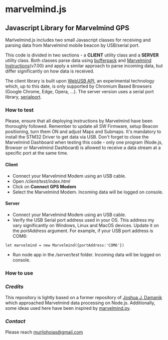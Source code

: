 # marvelmind.js

## Javascript Library for Marvelmind GPS

Marlvelmind.js includes two small Javascript classes for receiving and parsing data from Marvelmind mobile beacon by USB/serial port.

This code is divided in two sections - a **CLIENT** utility class and a **SERVER** utility class. Both classes parse data using [bufferpack](https://www.npmjs.com/package/bufferpack) and [Marvelmind Instructions](https://marvelmind.com/pics/marvelmind_interfaces.pdf)(v7.00) and apply a similar approach to parse incoming data, but differ significantly on how data is received.

The client library is built upon [WebUSB API](https://developer.mozilla.org/en-US/docs/Web/API/WebUSB_API), an experimental technology which, up to this date, is only supported by Chromium Based Browsers (Google Chrome, Edge, Opera, ...). The server version uses a serial port library, [serialport](https://www.npmjs.com/package/serialport).

### How to test

Please, ensure that all deploying instructions by Marvelmind have been thoroughly followed. Remember to update all SW Firmware, setup Beacon positioning, turn them ON and adjust Maps and Submaps. It's mandatory to install the STM32 Driver to get data via USB. Don't forget to close the Marvelmind Dashboard when testing this code - only one program (Node.js, Browser or Marvelmind Dashboard) is allowed to receive a data stream at a specific port at the same time.

#### Client

- Connect your Marvelmind Modem using an USB cable.
- Open _/client/test/index.html_
- Click on **Connect GPS Modem**
- Select the Marvelmind Modem. Incoming data will be logged on console.

#### Server

- Connect your Marvelmind Modem using an USB cable.
- Verify the USB Serial port address used in your OS. This address my vary significantly on Windows, Linux and MacOS devices. Update it on the _portAddress_ argument. For example, if your USB port address is COM6:

```
let marvelmind = new Marvelmind({portAddress:'COM6'})
```

- Run node app in the _/server/test_ folder. Incoming data will be logged on console.

### How to use

### _Credits_

This repository is lightly based on a former repository of [Joshua J. Damanik](https://github.com/joshuadamanik/) which approached Marvelmind data processing on Node.js. Additionally, some ideas used here have been inspired by [marvelmind.py](https://github.com/MarvelmindRobotics/marvelmind.py).

### _Contact_

Please reach murilohoias@gmail.com
